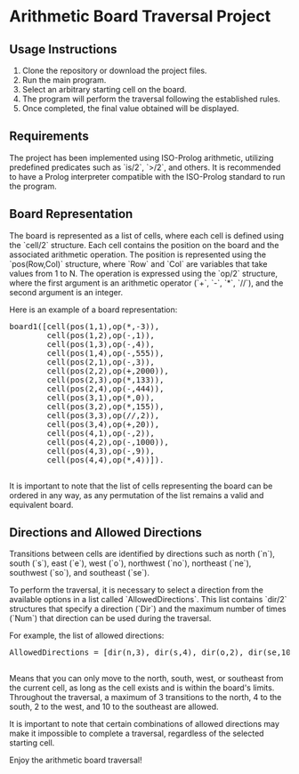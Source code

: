 <!DOCTYPE html>
<html>
<head>
</head>
<body>
  <h1>Arithmetic Board Traversal Project</h1>
  <h2>Usage Instructions</h2>
  <ol>
    <li>Clone the repository or download the project files.</li>
    <li>Run the main program.</li>
    <li>Select an arbitrary starting cell on the board.</li>
    <li>The program will perform the traversal following the established rules.</li>
    <li>Once completed, the final value obtained will be displayed.</li>
  </ol>
  <h2>Requirements</h2>
  <p>The project has been implemented using ISO-Prolog arithmetic, utilizing predefined predicates such as `is/2`, `>/2`, and others. It is recommended to have a Prolog interpreter compatible with the ISO-Prolog standard to run the program.</p>
  <h2>Board Representation</h2>
  <p>The board is represented as a list of cells, where each cell is defined using the `cell/2` structure. Each cell contains the position on the board and the associated arithmetic operation. The position is represented using the `pos(Row,Col)` structure, where `Row` and `Col` are variables that take values from 1 to N. The operation is expressed using the `op/2` structure, where the first argument is an arithmetic operator (`+`, `-`, `*`, `//`), and the second argument is an integer.</p>
  <p>Here is an example of a board representation:</p>
  <pre>
board1([cell(pos(1,1),op(*,-3)),
        cell(pos(1,2),op(-,1)),
        cell(pos(1,3),op(-,4)),
        cell(pos(1,4),op(-,555)),
        cell(pos(2,1),op(-,3)),
        cell(pos(2,2),op(+,2000)),
        cell(pos(2,3),op(*,133)),
        cell(pos(2,4),op(-,444)),
        cell(pos(3,1),op(*,0)),
        cell(pos(3,2),op(*,155)),
        cell(pos(3,3),op(//,2)),
        cell(pos(3,4),op(+,20)),
        cell(pos(4,1),op(-,2)),
        cell(pos(4,2),op(-,1000)),
        cell(pos(4,3),op(-,9)),
        cell(pos(4,4),op(*,4))]).
  </pre>
  <p>It is important to note that the list of cells representing the board can be ordered in any way, as any permutation of the list remains a valid and equivalent board.</p>
  <h2>Directions and Allowed Directions</h2>
  <p>Transitions between cells are identified by directions such as north (`n`), south (`s`), east (`e`), west (`o`), northwest (`no`), northeast (`ne`), southwest (`so`), and southeast (`se`).</p>
  <p>To perform the traversal, it is necessary to select a direction from the available options in a list called `AllowedDirections`. This list contains `dir/2` structures that specify a direction (`Dir`) and the maximum number of times (`Num`) that direction can be used during the traversal.</p>
  <p>For example, the list of allowed directions:</p>
  <pre>
AllowedDirections = [dir(n,3), dir(s,4), dir(o,2), dir(se,10)]
  </pre>
  <p>Means that you can only move to the north, south, west, or southeast from the current cell, as long as the cell exists and is within the board's limits. Throughout the traversal, a maximum of 3 transitions to the north, 4 to the south, 2 to the west, and 10 to the southeast are allowed.</p>
  <p>It is important to note that certain combinations of allowed directions may make it impossible to complete a traversal, regardless of the selected starting cell.</p>
  <p>Enjoy the arithmetic board traversal!</p>
</body>
</html>
